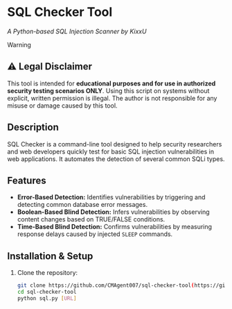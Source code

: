 # SQL Checker Tool
*A Python-based SQL Injection Scanner by KixxU*

> [!WARNING]
> ## ⚠️ Legal Disclaimer
> This tool is intended for **educational purposes and for use in authorized security testing scenarios ONLY**. Using this script on systems without explicit, written permission is illegal. The author is not responsible for any misuse or damage caused by this tool.

## Description
SQL Checker is a command-line tool designed to help security researchers and web developers quickly test for basic SQL injection vulnerabilities in web applications. It automates the detection of several common SQLi types.

## Features
- **Error-Based Detection:** Identifies vulnerabilities by triggering and detecting common database error messages.
- **Boolean-Based Blind Detection:** Infers vulnerabilities by observing content changes based on TRUE/FALSE conditions.
- **Time-Based Blind Detection:** Confirms vulnerabilities by measuring response delays caused by injected `SLEEP` commands.

## Installation & Setup
1. Clone the repository:
   ```bash
   git clone https://github.com/CMAgent007/sql-checker-tool(https://github.com/CMAgent007/sql-checker-tool)
   cd sql-checker-tool
   python sql.py [URL]
